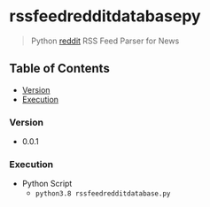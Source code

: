 # rssfeedredditdatabasepy
> Python [reddit](https://www.reddit.com/) RSS Feed Parser for News

## Table of Contents
* [Version](#version)
* [Execution](#execution)

### Version
* 0.0.1

### Execution
* Python Script
  * `python3.8 rssfeedredditdatabase.py`
